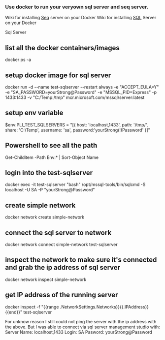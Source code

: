 ### Use docker to run your veryown sql server and seq server.

Wiki for installing [Seq](https://pandell.atlassian.net/wiki/spaces/PLI/pages/306348220/Logging+Seq) server on your Docker
Wiki for installing [SQL](https://pandell.atlassian.net/wiki/spaces/PLI/pages/90701825/Setup+SQL+Server+in+Docker) Server on your Docker

Sql Server

## list all the docker containers/images
docker ps -a

## setup docker image for sql server
docker run -d --name test-sqlserver --restart always -e "ACCEPT_EULA=Y" -e "SA_PASSWORD=yourStrong@Password" -e "MSSQL_PID=Express" -p 1433:1433 -v "C:/Temp:/tmp" mcr.microsoft.com/mssql/server:latest

## setup env variable 
$env:PLI_TEST_SQLSERVERS = "[{ host: 'localhost,1433', path: '/tmp/', share: 'C:\\Temp', username: 'sa', password:'yourStrong(!)Password' }]"

## Powershell to see all the path
Get-Childitem -Path Env:* | Sort-Object Name

## login into the test-sqlserver
docker exec -it test-sqlserver "bash"
/opt/mssql-tools/bin/sqlcmd -S localhost -U SA -P "yourStrong@Password"

## create simple network
docker network create simple-network

## connect the sql server to network
docker network connect simple-network test-sqlserver

## inspect the network to make sure it's connected and grab the ip address of sql server
docker network inspect simple-network

## get IP address of the running server
docker inspect -f "{{range .NetworkSettings.Networks}}{{.IPAddress}}{{end}}" test-sqlserver

For unknow reason I still could not ping the server with the ip address with the above. But I was able to connect via sql server management studio with:
Server Name: localhost,1433
Login: SA
Pasword: yourStrong@Password

